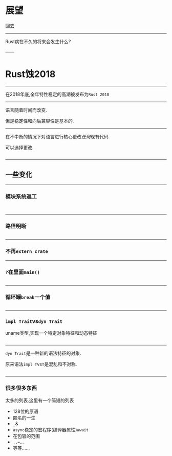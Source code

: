 # 展望

[回去](toc/default.html)

---

Rust病在不久的将来会发生什么?

——

# Rust蚀2018

---

在2018年底,全年特性稳定的高潮被发布为`Rust 2018`

---

语言随着时间而改变.

但是稳定性和向后兼容性是基本的.

---

在不中断的情况下对语言进行核心更改*任何*现有代码.

可以选择更改.

<pre><code data-source="chapters/shared/code/outlook/1.toml" data-trim="hljs toml" class="lang-rust"></code></pre>

---

## 一些变化

---

### 模块系统返工

<pre><code data-source="chapters/shared/code/outlook/1.rs" data-trim="hljs rust" class="lang-rust"></code></pre>

<pre><code data-source="chapters/shared/code/outlook/2.rs" data-trim="hljs rust" class="lang-rust"></code></pre>

---

### 路径明晰

<pre><code data-source="chapters/shared/code/outlook/3.rs" data-trim="hljs rust" class="lang-rust"></code></pre>

---

### 不再`extern crate`

---

### `?`在里面`main()`

<pre><code data-source="chapters/shared/code/outlook/4.rs" data-trim="hljs rust" class="lang-rust"></code></pre>

---

### 循环罐`break`一个值

<pre><code data-source="chapters/shared/code/outlook/5.rs" data-trim="hljs rust" class="lang-rust"></code></pre>

---

### `impl Trait`vs`dyn Trait`

uname类型,实现一个特定对象特征和动态特征

<pre><code data-source="chapters/shared/code/outlook/6.rs" data-trim="hljs rust" class="lang-rust"></code></pre>

---

`dyn Trait`是一种新的语法特征的对象.

原来语法`impl T`vs`T`是混乱和不对称.

<pre><code data-source="chapters/shared/code/outlook/7.rs" data-trim="hljs rust" class="lang-rust"></code></pre>

---

### 很多很多东西

太多的列表.这里有一个简短的列表

-   128位的原语
-   匿名的一生
-   `_`&
-   `async`稳定的宏程序(编译器属性)`await`
-   在包容的范围
-   `..=`…
-   等等……
